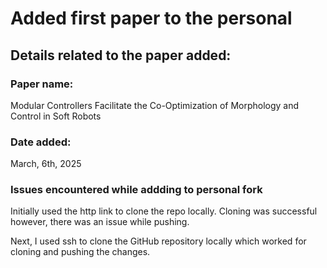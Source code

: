 # Added first paper to the personal 

## Details related to the paper added:
### Paper name:
Modular Controllers Facilitate the Co-Optimization of Morphology and Control in Soft Robots 

### Date added:
March, 6th, 2025

### Issues encountered while addding to personal fork
Initially used the http link to clone the repo locally. Cloning was successful however, there was an issue while pushing.

Next, I used ssh to clone the GitHub repository locally which worked for cloning and pushing the changes.